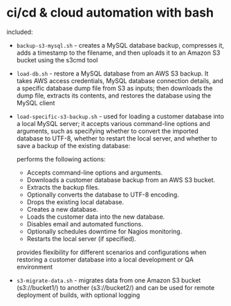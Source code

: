 # ci/cd & cloud automation with bash

included:
- `backup-s3-mysql.sh` - creates a MySQL database backup, compresses it, adds a timestamp to the filename, and then uploads it to an Amazon S3 bucket using the s3cmd tool

- `load-db.sh` - restore a MySQL database from an AWS S3 backup. It takes AWS access credentials, MySQL database connection details, and a specific database dump file from S3 as inputs; then downloads the dump file, extracts its contents, and restores the database using the MySQL client

- `load-specific-s3-backup.sh` - used for loading a customer database into a local MySQL server; it accepts various command-line options and arguments, such as specifying whether to convert the imported database to UTF-8, whether to restart the local server, and whether to save a backup of the existing database:

    performs the following actions:

    - Accepts command-line options and arguments.
    - Downloads a customer database backup from an AWS S3 bucket.
    - Extracts the backup files.
    - Optionally converts the database to UTF-8 encoding.
    - Drops the existing local database.
    - Creates a new database.
    - Loads the customer data into the new database.
    - Disables email and automated functions.
    - Optionally schedules downtime for Nagios monitoring.
    - Restarts the local server (if specified).

    provides flexibility for different scenarios and configurations when restoring a customer database into a local development or QA environment

- `s3-migrate-data.sh` - migrates data from one Amazon S3 bucket (s3://bucket1/) to another (s3://bucket2/) and can be used for remote deployment of builds, with optional logging
